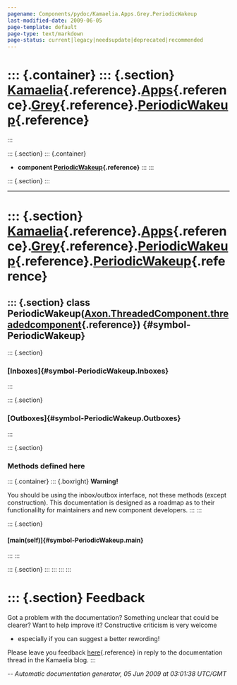 ```yaml
---
pagename: Components/pydoc/Kamaelia.Apps.Grey.PeriodicWakeup
last-modified-date: 2009-06-05
page-template: default
page-type: text/markdown
page-status: current|legacy|needsupdate|deprecated|recommended
---
```

::: {.container}
::: {.section}
[Kamaelia](/Components/pydoc/Kamaelia.html){.reference}.[Apps](/Components/pydoc/Kamaelia.Apps.html){.reference}.[Grey](/Components/pydoc/Kamaelia.Apps.Grey.html){.reference}.[PeriodicWakeup](/Components/pydoc/Kamaelia.Apps.Grey.PeriodicWakeup.html){.reference}
=====================================================================================================================================================================================================================================================================
:::

::: {.section}
::: {.container}
-   **component
    [PeriodicWakeup](/Components/pydoc/Kamaelia.Apps.Grey.PeriodicWakeup.PeriodicWakeup.html){.reference}**
:::
:::

::: {.section}
:::

------------------------------------------------------------------------

::: {.section}
[Kamaelia](/Components/pydoc/Kamaelia.html){.reference}.[Apps](/Components/pydoc/Kamaelia.Apps.html){.reference}.[Grey](/Components/pydoc/Kamaelia.Apps.Grey.html){.reference}.[PeriodicWakeup](/Components/pydoc/Kamaelia.Apps.Grey.PeriodicWakeup.html){.reference}.[PeriodicWakeup](/Components/pydoc/Kamaelia.Apps.Grey.PeriodicWakeup.PeriodicWakeup.html){.reference}
===========================================================================================================================================================================================================================================================================================================================================================================

::: {.section}
class PeriodicWakeup([Axon.ThreadedComponent.threadedcomponent](/Docs/Axon/Axon.ThreadedComponent.threadedcomponent.html){.reference}) {#symbol-PeriodicWakeup}
--------------------------------------------------------------------------------------------------------------------------------------

::: {.section}
### [Inboxes]{#symbol-PeriodicWakeup.Inboxes}
:::

::: {.section}
### [Outboxes]{#symbol-PeriodicWakeup.Outboxes}
:::

::: {.section}
### Methods defined here

::: {.container}
::: {.boxright}
**Warning!**

You should be using the inbox/outbox interface, not these methods
(except construction). This documentation is designed as a roadmap as to
their functionalilty for maintainers and new component developers.
:::
:::

::: {.section}
#### [main(self)]{#symbol-PeriodicWakeup.main}
:::
:::

::: {.section}
:::
:::
:::
:::

::: {.section}
Feedback
========

Got a problem with the documentation? Something unclear that could be
clearer? Want to help improve it? Constructive criticism is very welcome
- especially if you can suggest a better rewording!

Please leave you feedback
[here](../../../cgi-bin/blog/blog.cgi?rm=viewpost&nodeid=1142023701){.reference}
in reply to the documentation thread in the Kamaelia blog.
:::

*\-- Automatic documentation generator, 05 Jun 2009 at 03:01:38 UTC/GMT*
